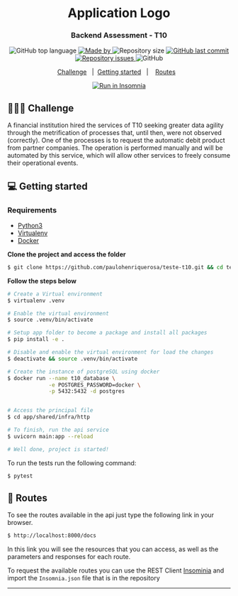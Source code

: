 <h1 align="center">
	<!-- <img alt="Logo" src=".github/logo.png" width="200px" /> -->
  Application Logo
</h1>

<h3 align="center">
  Backend Assessment - T10
</h3>


<p align="center">
  <img alt="GitHub top language" src="https://img.shields.io/github/languages/top/EliasGcf/readme-template">

  <a href="https://www.linkedin.com/in/eliasgcf/">
    <img alt="Made by" src="https://img.shields.io/badge/made%20by-Elias%20Gabriel-gree">
  </a>
  
  <img alt="Repository size" src="https://img.shields.io/github/repo-size/EliasGcf/readme-template">
  
  <a href="https://github.com/EliasGcf/readme-template/commits/master">
    <img alt="GitHub last commit" src="https://img.shields.io/github/last-commit/EliasGcf/readme-template">
  </a>
  
  <a href="https://github.com/EliasGcf/readme-template/issues">
    <img alt="Repository issues" src="https://img.shields.io/github/issues/EliasGcf/readme-template">
  </a>
  
  <img alt="GitHub" src="https://img.shields.io/github/license/EliasGcf/readme-template">
</p>

<p align="center">
  <a href="#-challenge">Challenge</a>&nbsp;&nbsp;&nbsp;|&nbsp;
  <a href="#-getting-started">Getting started</a>&nbsp;&nbsp;&nbsp;|&nbsp;&nbsp;&nbsp;
  <a href="#-routes">Routes</a>&nbsp;&nbsp;&nbsp;
</p>

<p id="insomniaButton" align="center">
  <a href="" target="_blank"><img src="https://insomnia.rest/images/run.svg" alt="Run in Insomnia"></a>
</p>

## 👨🏻‍💻 Challenge

A financial institution hired the services of T10 seeking greater data agility through the metrification of processes that, until then, were not observed (correctly). One of the processes is to request the automatic debit product from partner companies. The operation is performed manually and will be automated by this service, which will allow other services to freely consume their operational events.


## 💻 Getting started

### Requirements

- [Python3](https://www.python.org/)
- [Virtualenv](https://virtualenv.pypa.io/en/latest/index.html)
- [Docker](https://docs.docker.com/engine/install/)



**Clone the project and access the folder**

```bash
$ git clone https://github.com/paulohenriquerosa/teste-t10.git && cd teste-t10
```

**Follow the steps below**

```bash
# Create a Virtual environment
$ virtualenv .venv

# Enable the virtual environment
$ source .venv/bin/activate

# Setup app folder to become a package and install all packages
$ pip install -e .

# Disable and enable the virtual environment for load the changes
$ deactivate && source .venv/bin/activate

# Create the instance of postgreSQL using docker
$ docker run --name t10_database \
             -e POSTGRES_PASSWORD=docker \
             -p 5432:5432 -d postgres


# Access the principal file
$ cd app/shared/infra/http

# To finish, run the api service
$ uvicorn main:app --reload

# Well done, project is started!
```

To run the tests run the following command:
```bash
$ pytest
```
## 📝  Routes 

To see the routes available in the api just type the following link in your browser.

```bash
$ http://localhost:8000/docs
```
In this link you will see the resources that you can access, as well as the parameters and responses for each route.

To request the available routes you can use the REST Client [Insominia](https://insomnia.rest/) and import the `Insomnia.json` file that is in the repository

---

